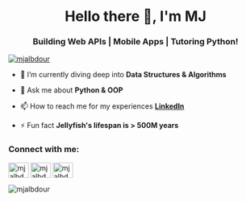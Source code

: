 <h1 align="center">Hello there 👋, I'm MJ</h1>
<h3 align="center">Building Web APIs | Mobile Apps | Tutoring Python!</h3>

<p align="left"> <a href="https://twitter.com/mjalbdour" target="blank"><img src="https://img.shields.io/twitter/follow/mjalbdour?logo=twitter&style=for-the-badge" alt="mjalbdour" /></a> </p>

- 🌱 I’m currently diving deep into **Data Structures & Algorithms**

- 💬 Ask me about **Python & OOP**

- 📫 How to reach me for my experiences **[LinkedIn](https://www.linkedin.com/in/mjalbdour/)**

- ⚡ Fun fact **Jellyfish's lifespan is > 500M years**

<h3 align="left">Connect with me:</h3>
<p align="left">
<a href="https://twitter.com/mjalbdour" target="blank"><img align="center" src="https://raw.githubusercontent.com/rahuldkjain/github-profile-readme-generator/master/src/images/icons/Social/twitter.svg" alt="mjalbdour" height="30" width="40" /></a>
<a href="https://linkedin.com/in/mjalbdour" target="blank"><img align="center" src="https://raw.githubusercontent.com/rahuldkjain/github-profile-readme-generator/master/src/images/icons/Social/linked-in-alt.svg" alt="mjalbdour" height="30" width="40" /></a>
<a href="https://www.leetcode.com/mjalbdour" target="blank"><img align="center" src="https://raw.githubusercontent.com/rahuldkjain/github-profile-readme-generator/master/src/images/icons/Social/leet-code.svg" alt="mjalbdour" height="30" width="40" /></a>
</p>

<p><img align="center" src="https://github-readme-stats.vercel.app/api/top-langs?username=mjalbdour&show_icons=true&locale=en&layout=compact" alt="mjalbdour" /></p>
